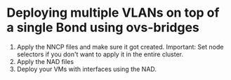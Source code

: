 # Deploying multiple VLANs on top of a single Bond using ovs-bridges

1. Apply the NNCP files and make sure it got created. Important: Set node selectors if you don't want to apply it in the entire cluster.
2. Apply the NAD files
3. Deploy your VMs with interfaces using the NAD.
